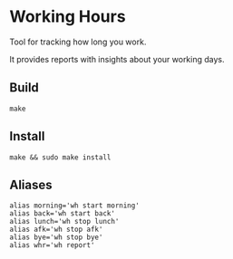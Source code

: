# Working Hours

Tool for tracking how long you work.

It provides reports with insights about your working days.

## Build
```
make
```

## Install
```
make && sudo make install
```

## Aliases
```shell script
alias morning='wh start morning'
alias back='wh start back'
alias lunch='wh stop lunch'
alias afk='wh stop afk'
alias bye='wh stop bye'
alias whr='wh report'
```
